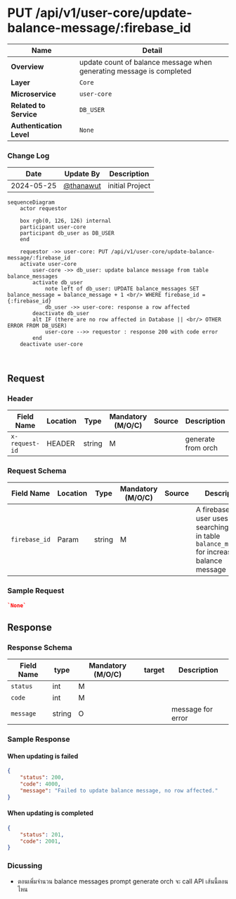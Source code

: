# PUT /api/v1/user-core/update-balance-message/:firebase_id

| Name                     | Detail                                                              |
| ------------------------ | ------------------------------------------------------------------- |
| **Overview**             | update count of balance message when generating message is completed |
| **Layer**                | `Core`                                                              |
| **Microservice**         | `user-core`                                                         |
| **Related to Service**   | `DB_USER`                                                           |
| **Authentication Level** | `None`                                                              |

### Change Log
| Date       | Update By                              | Description     |
| ---------- | -------------------------------------- | --------------- |
| 2024-05-25 | [@thanawut](https://github.com/HanawuZ) | initial Project |

```mermaid
sequenceDiagram
    actor requestor

    box rgb(0, 126, 126) internal
    participant user-core
    participant db_user as DB_USER
    end
    
    requestor ->> user-core: PUT /api/v1/user-core/update-balance-message/:firebase_id
    activate user-core
        user-core ->> db_user: update balance message from table balance_messages
        activate db_user
            note left of db_user: UPDATE balance_messages SET balance_message = balance_message + 1 <br/> WHERE firebase_id = {:firebase_id}
            db_user ->> user-core: response a row affected
        deactivate db_user
        alt IF (there are no row affected in Database || <br/> OTHER ERROR FROM DB_USER)
            user-core -->> requestor : response 200 with code error
        end
    deactivate user-core

    
```
## Request
### Header 
| Field Name     | Location | Type   | Mandatory (M/O/C) | Source | Description        |
| -------------- | -------- | ------ | ----------------- | ------ | ------------------ |
| `x-request-id` | HEADER   | string | M                 |        | generate from orch |

### Request Schema
| Field Name    | Location | Type   | Mandatory (M/O/C) | Source | Description |
| ------------- | -------- | ------ | ----------------- | ------ | ----------- |
| `firebase_id` | Param    | string | M                 |        |  A firebase ID of user uses to searching record in table `balance_messages` for increase balance message            |

### Sample Request
```json
`None`
```

## Response
### Response Schema
| Field Name              | type   | Mandatory (M/O/C) | target | Description       |
| ----------------------- | ------ | ----------------- | ------ | ----------------- |
| `status`                | int    | M                 |        |                   |
| `code`                  | int    | M                 |        |                   |
| `message`               | string | O                 |        | message for error |


### Sample Response 
#### When updating is failed
```json
{
    "status": 200,
    "code": 4000,
    "message": "Failed to update balance message, no row affected."
}
```

#### When updating is completed
```json
{
    "status": 201,
    "code": 2001,
}
```

### Dicussing
* ตอนเพิ่มจำนวน balance messages prompt generate orch จะ call API เส้นนี้ตอนไหน 
